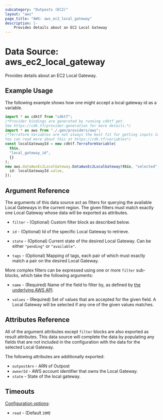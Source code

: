 ```yaml
---
subcategory: "Outposts (EC2)"
layout: "aws"
page_title: "AWS: aws_ec2_local_gateway"
description: |-
    Provides details about an EC2 Local Gateway
---
```


# Data Source: aws\_ec2\_local\_gateway

Provides details about an EC2 Local Gateway.

## Example Usage

The following example shows how one might accept a local gateway id as a variable.

```typescript
import * as cdktf from "cdktf";
/*Provider bindings are generated by running cdktf get.
See https://cdk.tf/provider-generation for more details.*/
import * as aws from "./.gen/providers/aws";
/*Terraform Variables are not always the best fit for getting inputs in the context of Terraform CDK.
You can read more about this at https://cdk.tf/variables*/
const localGatewayId = new cdktf.TerraformVariable(
  this,
  "local_gateway_id",
  {}
);
new aws.dataAwsEc2LocalGateway.DataAwsEc2LocalGateway(this, "selected", {
  id: localGatewayId.value,
});

```

## Argument Reference

The arguments of this data source act as filters for querying the available
Local Gateways in the current region. The given filters must match exactly one
Local Gateway whose data will be exported as attributes.

*   `filter` - (Optional) Custom filter block as described below.

*   `id` - (Optional) Id of the specific Local Gateway to retrieve.

*   `state` - (Optional) Current state of the desired Local Gateway.
    Can be either `"pending"` or `"available"`.

*   `tags` - (Optional) Mapping of tags, each pair of which must exactly match
    a pair on the desired Local Gateway.

More complex filters can be expressed using one or more `filter` sub-blocks,
which take the following arguments:

*   `name` - (Required) Name of the field to filter by, as defined by
    [the underlying AWS API](https://docs.aws.amazon.com/AWSEC2/latest/APIReference/API_DescribeLocalGateways.html).

*   `values` - (Required) Set of values that are accepted for the given field.
    A Local Gateway will be selected if any one of the given values matches.

## Attributes Reference

All of the argument attributes except `filter` blocks are also exported as
result attributes. This data source will complete the data by populating
any fields that are not included in the configuration with the data for
the selected Local Gateway.

The following attributes are additionally exported:

* `outpostArn` - ARN of Outpost
* `ownerId` - AWS account identifier that owns the Local Gateway.
* `state` - State of the local gateway.

## Timeouts

[Configuration options](https://developer.hashicorp.com/terraform/language/resources/syntax#operation-timeouts):

* `read` - (Default `20M`)
